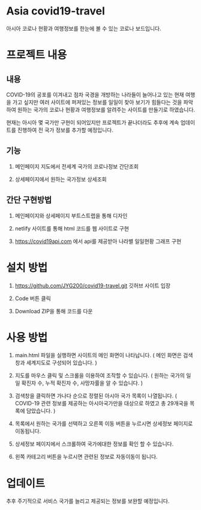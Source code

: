 # Asia covid19-travel
아시아 코로나 현황과 여행정보를 한눈에 볼 수 있는 코로나 보드입니다.


# 프로젝트 내용
## 내용
COVID-19의 공포를 이겨내고 점차 국경을 개방하는 나라들이 늘어나고 있는 현재 여행을 가고 싶지만
여러 사이트에 퍼져있는 정보를 일일이 찾아 보기가 힘들다는 것을 파악하여
원하는 국가의 코로나 현황과 여행정보를 알려주는 사이트를 만들기로 하였습니다.

현재는 아시아 몇 국가만 구현이 되어있지만 프로젝트가 끝나더라도 추후에 계속 업데이트를 진행하여
전 국가 정보를 추가할 예정입니다.

## 기능
1. 메인페이지 지도에서 전세계 국가의 코로나정보 간단조회 

2. 상세페이지에서 원하는 국가정보 상세조회

## 간단 구현방법
1. 메인페이지와 상세페이지 부트스트랩을 통해 디자인

2. netlify 사이트를 통해 html 코드를 웹 사이트로 구현

3. https://covid19api.com 에서 api를 제공받아 나라별 일일현황 그래프 구현  


# 설치 방법
1. https://github.com/JYG200/covid19-travel.git 깃허브 사이트 입장

2. Code 버튼 클릭

3. Download ZIP을 통해 코드를 다운


# 사용 방법
1. main.html 파일을 실행하면 사이트의 메인 화면이 나타납니다.
   ( 메인 화면은 검색창과 세계지도로 구성되어 있습니다. )

2. 지도를 마우스 클릭 및 스크롤을 이용하여 조작할 수 있습니다.
   ( 원하는 국가의 일일 확진자 수, 누적 확진자 수, 사망자률을 알 수 있습니다. )

3. 검색창을 클릭하면 가나다 순으로 정렬된 아시아 국가 목록이 나열됩니다.
   ( COVID-19 관련 정보를 제공하는 아시아국가만을 대상으로 하였고 총 29개국을 목록에 담았습니다. )

4. 목록에서 원하는 국가를 선택하고 오른쪽 이동 버튼을 누르시면 상세정보 페이지로 이동됩니다.

5. 상세정보 페이지에서 스크롤하여 국가에대한 정보를 확인 할 수 있습니다.

6. 왼쪽 카테고리 버튼을 누르시면 관련된 정보로 자동이동이 됩니다.


# 업데이트
추후 주기적으로 서비스 국가를 늘리고 제공되는 정보를 보완할 예정입니다.


